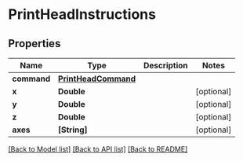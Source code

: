 # PrintHeadInstructions

## Properties
Name | Type | Description | Notes
------------ | ------------- | ------------- | -------------
**command** | [**PrintHeadCommand**](PrintHeadCommand.md) |  | 
**x** | **Double** |  | [optional] 
**y** | **Double** |  | [optional] 
**z** | **Double** |  | [optional] 
**axes** | **[String]** |  | [optional] 

[[Back to Model list]](../README.md#documentation-for-models) [[Back to API list]](../README.md#documentation-for-api-endpoints) [[Back to README]](../README.md)


